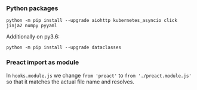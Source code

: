 


### Python packages

```
python -m pip install --upgrade aiohttp kubernetes_asyncio click jinja2 numpy pyyaml  
```

Additionally on py3.6:
```
python -m pip install --upgrade dataclasses
```


### Preact import as module

In `hooks.module.js` we change `from 'preact'` to `from './preact.module.js'` so that it matches the actual file name and resolves.
